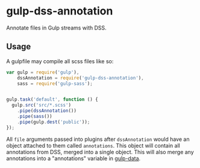 # gulp-dss-annotation

Annotate files in Gulp streams with DSS.

## Usage

A gulpfile may compile all scss files like so:

```javascript
var gulp = require('gulp'),
    dssAnnotation = require('gulp-dss-annotation'),
    sass = require('gulp-sass');


gulp.task('default', function () {
  gulp.src('src/*.scss')
    .pipe(dssAnnotation())
    .pipe(sass())
    .pipe(gulp.dest('public'));
});
```

All `file` arguments passed into plugins after `dssAnnotation` would have an
object attached to them called `annotations`. This object will contain all
annotations from DSS, merged into a single object. This will also merge any
annotations into a "annotations" variable in [gulp-data][gd].


[gd]: https://github.com/colynb/gulp-data "gulp-data"
